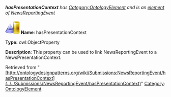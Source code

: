 ___hasPresentationContext__ has [Category:OntologyElement](../../Category/OntologyElement "Category:OntologyElement") and is an [element of](../../Property/ElementOf "Property:ElementOf") [NewsReportingEvent](../../Submissions/NewsReportingEvent "Submissions:NewsReportingEvent")_


  




[![ObjectProperty](../../images/thumb/c/c3/ObjectProperty.gif/45px-ObjectProperty.gif)](../../Image/ObjectProperty.gif "ObjectProperty")
__Name__: hasPresentationContext 


__Type:__ owl:ObjectProperty 


__Description__: This property can be used to link NewsReportingEvent to a NewsPresentationContext. 





Retrieved from "[http://ontologydesignpatterns.org/wiki/Submissions:NewsReportingEvent/hasPresentationContext](../../Submissions/NewsReportingEvent/hasPresentationContext)"
 [Category](http://ontologydesignpatterns.org/wiki/Special:Categories "Special:Categories"): [OntologyElement](../../Category/OntologyElement "Category:OntologyElement")